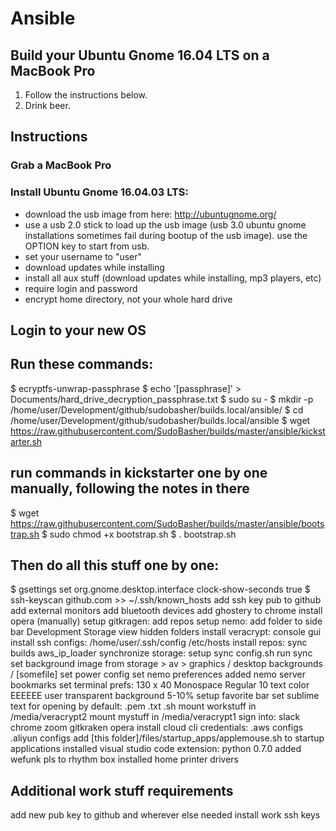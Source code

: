 # Ansible

## Build your Ubuntu Gnome 16.04 LTS on a MacBook Pro

1. Follow the instructions below.
2. Drink beer.

## Instructions

### Grab a MacBook Pro

### Install Ubuntu Gnome 16.04.03 LTS:

  - download the usb image from here: http://ubuntugnome.org/
  - use a usb 2.0 stick to load up the usb image (usb 3.0 ubuntu gnome installations sometimes fail during bootup of the usb image). use the OPTION key to start from usb.
  - set your username to "user"
  - download updates while installing
  - install all aux stuff (download updates while installing, mp3 players, etc)
  - require login and password
  - encrypt home directory, not your whole hard drive

## Login to your new OS

## Run these commands:

  $ ecryptfs-unwrap-passphrase
  $ echo '[passphrase]' > Documents/hard_drive_decryption_passphrase.txt
  $ sudo su -
  $ mkdir -p /home/user/Development/github/sudobasher/builds.local/ansible/
  $ cd /home/user/Development/github/sudobasher/builds.local/ansible
  $ wget https://raw.githubusercontent.com/SudoBasher/builds/master/ansible/kickstarter.sh
  ## run commands in kickstarter one by one manually, following the notes in there
  $ wget https://raw.githubusercontent.com/SudoBasher/builds/master/ansible/bootstrap.sh
  $ sudo chmod +x bootstrap.sh
  $ . bootstrap.sh

## Then do all this stuff one by one:

  $ gsettings set org.gnome.desktop.interface clock-show-seconds true
  $ ssh-keyscan github.com >> ~/.ssh/known_hosts
  add ssh key pub to github
  add external monitors
  add bluetooth devices
  add ghostery to chrome
  install opera (manually)
  setup gitkragen:
    add repos
  setup nemo:
    add folder to side bar
      Development
      Storage
    view hidden folders
  install veracrypt:
    console
    gui
  install ssh configs:
    /home/user/.ssh/config
    /etc/hosts
  install repos:
    sync
    builds
    aws_ip_loader
  synchronize storage:
    setup sync config.sh
    run sync
  set background image from storage > av > graphics / desktop backgrounds / [somefile]
  set power config
  set nemo preferences
  added nemo server bookmarks
  set terminal prefs:
    130 x 40
    Monospace Regular 10
    text color EEEEEE
    user transparent background 5-10%
  setup favorite bar
  set sublime text for opening by default:
    .pem
    .txt
    .sh
  mount workstuff in /media/veracrypt2
  mount mystuff in /media/veracrypt1
  sign into:
    slack
    chrome
    zoom
    gitkraken
    opera
  install cloud cli credentials:
    .aws configs
    .aliyun configs
  add [this folder]/files/startup_apps/applemouse.sh to startup applications
  installed visual studio code extension: python 0.7.0
  added wefunk pls to rhythm box
  installed home printer drivers

## Additional work stuff requirements

  add new pub key to github and wherever else needed
  install work ssh keys
